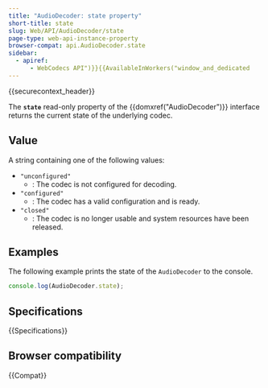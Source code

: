 ```yaml
---
title: "AudioDecoder: state property"
short-title: state
slug: Web/API/AudioDecoder/state
page-type: web-api-instance-property
browser-compat: api.AudioDecoder.state
sidebar:
  - apiref:
      - WebCodecs API")}}{{AvailableInWorkers("window_and_dedicated
---
```


{{securecontext_header}}

The **`state`** read-only property of the {{domxref("AudioDecoder")}} interface returns the current state of the underlying codec.

## Value

A string containing one of the following values:

- `"unconfigured"`
  - : The codec is not configured for decoding.
- `"configured"`
  - : The codec has a valid configuration and is ready.
- `"closed"`
  - : The codec is no longer usable and system resources have been released.

## Examples

The following example prints the state of the `AudioDecoder` to the console.

```js
console.log(AudioDecoder.state);
```

## Specifications

{{Specifications}}

## Browser compatibility

{{Compat}}
